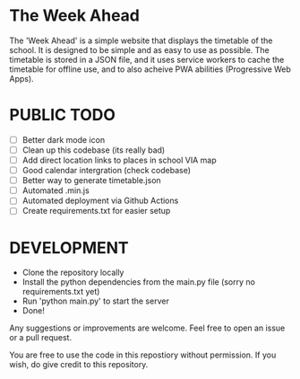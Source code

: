 # The Week Ahead

The 'Week Ahead' is a simple website that displays the timetable of the school.
It is designed to be simple and as easy to use as possible.
The timetable is stored in a JSON file, and it uses service workers to cache the timetable for offline use, and to also acheive PWA abilities (Progressive Web Apps).

# PUBLIC TODO

- [ ] Better dark mode icon
- [ ] Clean up this codebase (its really bad)
- [ ] Add direct location links to places in school VIA map
- [ ] Good calendar intergration (check codebase)
- [ ] Better way to generate timetable.json
- [ ] Automated .min.js
- [ ] Automated deployment via Github Actions
- [ ] Create requirements.txt for easier setup

# DEVELOPMENT

- Clone the repository locally
- Install the python dependencies from the main.py file (sorry no requirements.txt yet)
- Run 'python main.py' to start the server
- Done!

Any suggestions or improvements are welcome. Feel free to open an issue or a pull request.


You are free to use the code in this repostiory without permission. If you wish, do give credit to this repository.
